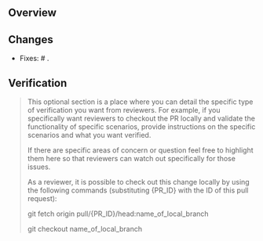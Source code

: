 ## Overview


## Changes
- Fixes: # .


## Verification
> This optional section is a place where you can detail the specific type of verification 
> you want from reviewers. For example, if you specifically want reviewers to checkout 
> the PR locally and validate the functionality of specific scenarios, provide instructions
> on the specific scenarios and what you want verified.
>
> If there are specific areas of concern or question feel free to highlight them here so
> that reviewers can watch out specifically for those issues.
>
> As a reviewer, it is possible to check out this change locally by using the following
> commands (substituting {PR_ID} with the ID of this pull request):
>
> git fetch origin pull/{PR_ID}/head:name_of_local_branch
>
> git checkout name_of_local_branch
